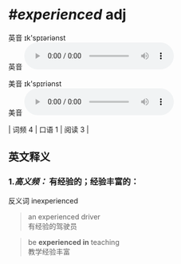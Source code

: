 # ***\#experienced*** adj
英音 ɪk'spɪəriənst  
英音
<audio src="./media/experienced-B.aac" controls="controls"></audio>

美音 ɪk'spɪriənst  
美音
<audio src="./media/experienced.aac" controls="controls"></audio>



| 词频 4 | 口语 1 | 阅读 3 |  

英文释义
---
### 1.*高义频：* **有经验的；经验丰富的：**  
反义词 inexperienced 

 > an experienced driver   
 > 有经验的驾驶员    

 > be **experienced in** teaching   
 > 教学经验丰富    


